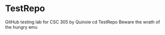 # TestRepo
GitHub testing lab for CSC 305 by Quinxie
cd TestRepo
Beware the wrath of the  hungry emu
